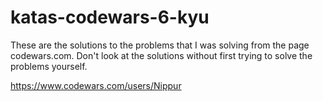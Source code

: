 # katas-codewars-6-kyu
These are the solutions to the problems that I was solving from the page codewars.com. 
Don't look at the solutions without first trying to solve the problems yourself.

https://www.codewars.com/users/Nippur
